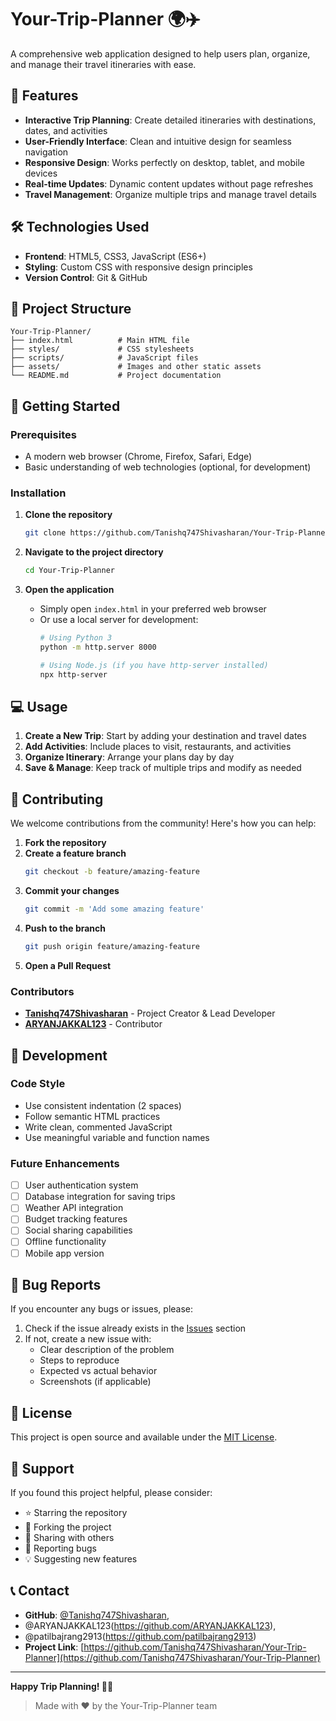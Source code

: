 # Your-Trip-Planner 🌍✈️

A comprehensive web application designed to help users plan, organize, and manage their travel itineraries with ease.

## 🚀 Features

- **Interactive Trip Planning**: Create detailed itineraries with destinations, dates, and activities
- **User-Friendly Interface**: Clean and intuitive design for seamless navigation
- **Responsive Design**: Works perfectly on desktop, tablet, and mobile devices
- **Real-time Updates**: Dynamic content updates without page refreshes
- **Travel Management**: Organize multiple trips and manage travel details

## 🛠️ Technologies Used

- **Frontend**: HTML5, CSS3, JavaScript (ES6+)
- **Styling**: Custom CSS with responsive design principles
- **Version Control**: Git & GitHub

## 📁 Project Structure

```
Your-Trip-Planner/
├── index.html          # Main HTML file
├── styles/             # CSS stylesheets
├── scripts/            # JavaScript files
├── assets/             # Images and other static assets
└── README.md           # Project documentation
```

## 🚀 Getting Started

### Prerequisites

- A modern web browser (Chrome, Firefox, Safari, Edge)
- Basic understanding of web technologies (optional, for development)

### Installation

1. **Clone the repository**
   ```bash
   git clone https://github.com/Tanishq747Shivasharan/Your-Trip-Planner.git
   ```

2. **Navigate to the project directory**
   ```bash
   cd Your-Trip-Planner
   ```

3. **Open the application**
   - Simply open `index.html` in your preferred web browser
   - Or use a local server for development:
     ```bash
     # Using Python 3
     python -m http.server 8000
     
     # Using Node.js (if you have http-server installed)
     npx http-server
     ```

## 💻 Usage

1. **Create a New Trip**: Start by adding your destination and travel dates
2. **Add Activities**: Include places to visit, restaurants, and activities
3. **Organize Itinerary**: Arrange your plans day by day
4. **Save & Manage**: Keep track of multiple trips and modify as needed

## 🤝 Contributing

We welcome contributions from the community! Here's how you can help:

1. **Fork the repository**
2. **Create a feature branch**
   ```bash
   git checkout -b feature/amazing-feature
   ```
3. **Commit your changes**
   ```bash
   git commit -m 'Add some amazing feature'
   ```
4. **Push to the branch**
   ```bash
   git push origin feature/amazing-feature
   ```
5. **Open a Pull Request**

### Contributors

- **[Tanishq747Shivasharan](https://github.com/Tanishq747Shivasharan)** - Project Creator & Lead Developer
- **[ARYANJAKKAL123](https://github.com/ARYANJAKKAL123)** - Contributor

## 📝 Development

### Code Style

- Use consistent indentation (2 spaces)
- Follow semantic HTML practices
- Write clean, commented JavaScript
- Use meaningful variable and function names

### Future Enhancements

- [ ] User authentication system
- [ ] Database integration for saving trips
- [ ] Weather API integration
- [ ] Budget tracking features
- [ ] Social sharing capabilities
- [ ] Offline functionality
- [ ] Mobile app version

## 🐛 Bug Reports

If you encounter any bugs or issues, please:

1. Check if the issue already exists in the [Issues](https://github.com/Tanishq747Shivasharan/Your-Trip-Planner/issues) section
2. If not, create a new issue with:
   - Clear description of the problem
   - Steps to reproduce
   - Expected vs actual behavior
   - Screenshots (if applicable)

## 📄 License

This project is open source and available under the [MIT License](LICENSE).

## 🌟 Support

If you found this project helpful, please consider:

- ⭐ Starring the repository
- 🍴 Forking the project
- 📢 Sharing with others
- 🐛 Reporting bugs
- 💡 Suggesting new features

## 📞 Contact

- **GitHub**: [@Tanishq747Shivasharan](https://github.com/Tanishq747Shivasharan),
- @ARYANJAKKAL123(https://github.com/ARYANJAKKAL123),
- @patilbajrang2913(https://github.com/patilbajrang2913)
- **Project Link**: [https://github.com/Tanishq747Shivasharan/Your-Trip-Planner](https://github.com/Tanishq747Shivasharan/Your-Trip-Planner)

---

**Happy Trip Planning! 🎒✨**

> Made with ❤️ by the Your-Trip-Planner team
```

